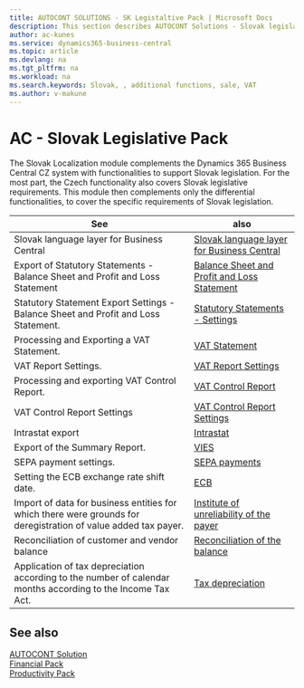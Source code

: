 ```yaml
---
title: AUTOCONT SOLUTIONS - SK Legistaltive Pack | Microsoft Docs
description: This section describes AUTOCONT Solutions - Slovak legislation
author: ac-kunes
ms.service: dynamics365-business-central
ms.topic: article
ms.devlang: na
ms.tgt_pltfrm: na
ms.workload: na
ms.search.keywords: Slovak, , additional functions, sale, VAT
ms.author: v-makune
---
```


# AC - Slovak Legislative Pack

The Slovak Localization module complements the Dynamics 365 Business Central CZ system with functionalities to support Slovak legislation. For the most part, the Czech functionality also covers Slovak legislative requirements. This module then complements only the differential functionalities, to cover the specific requirements of Slovak legislation.

|See| also|
| - | - |
|Slovak language layer for Business Central|[Slovak language layer for Business Central](ac-sk-language.md)|
|Export of Statutory Statements - Balance Sheet and Profit and Loss Statement|[Balance Sheet and Profit and Loss Statement](ac-sk-balance-sheet-income-statement.md)|
|Statutory Statement Export Settings - Balance Sheet and Profit and Loss Statement.|[Statutory Statements - Settings](ac-sk-balance-sheet-income-statement-setup.md)|
|Processing and Exporting a VAT Statement.|[VAT Statement](ac-sk-vat-statement-export.md)|
|VAT Report Settings.|[VAT Report Settings](ac-sk-vat-statement-setup.md)|
|Processing and exporting VAT Control Report.|[VAT Control Report](ac-sk-vat-check-report-export.md)|
|VAT Control Report Settings|[VAT Control Report Settings](ac-sk-vat-check-report-setup.md)|
|Intrastat export|[Intrastat](ac-sk-intrastat.md)|
|Export of the Summary Report.|[VIES](ac-sk-vies.md)|
|SEPA payment settings.|[SEPA payments](ac-sk-sepa.md)|
|Setting the ECB exchange rate shift date.|[ECB](ac-sk-ECB.md)|
|Import of data for business entities for which there were grounds for deregistration of value added tax payer.|[Institute of unreliability of the payer](ac-sk-unreability-payer.md)|
|Reconciliation of customer and vendor balance|[Reconciliation of the balance](ac-sk-balance-reconciliation.md)|
|Application of tax depreciation according to the number of calendar months according to the Income Tax Act.|[Tax depreciation](ac-sk-tax-depreciation.md)|

## See also

[AUTOCONT Solution](../index.md)  
[Financial Pack](../AC-FinancialPack/ac-finance-pack.md)  
[Productivity Pack](../AC-ProductivityPack/ac-productivity-pack.md)
